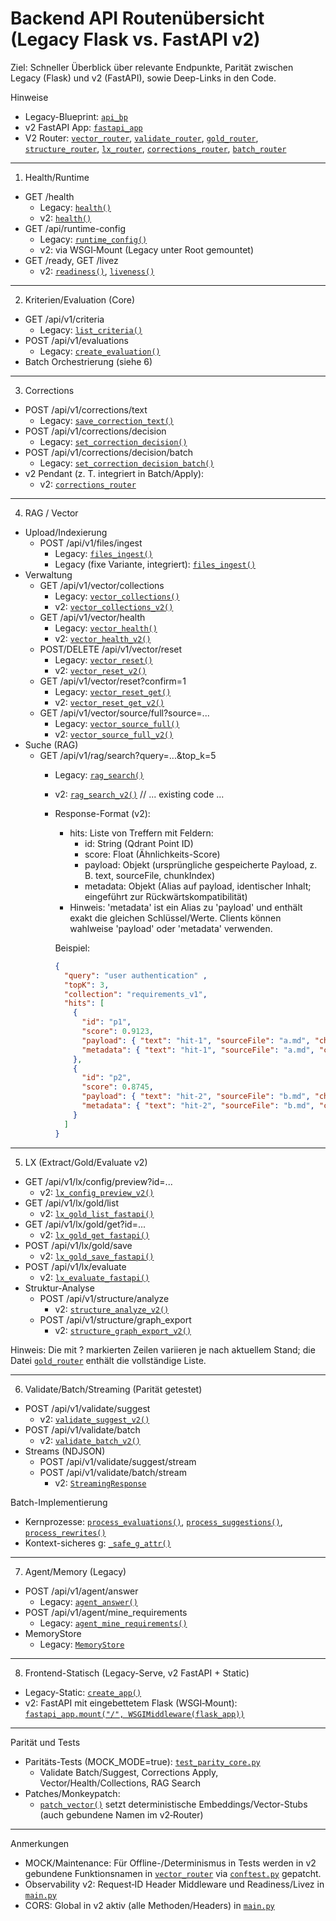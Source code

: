 # Backend API Routenübersicht (Legacy Flask vs. FastAPI v2)

Ziel: Schneller Überblick über relevante Endpunkte, Parität zwischen Legacy (Flask) und v2 (FastAPI), sowie Deep-Links in den Code.

Hinweise
- Legacy-Blueprint: [`api_bp`](backend_app/api.py)
- v2 FastAPI App: [`fastapi_app`](backend_app_v2/main.py)
- V2 Router: [`vector_router`](backend_app_v2/routers/vector_router.py), [`validate_router`](backend_app_v2/routers/validate_router.py), [`gold_router`](backend_app_v2/routers/gold_router.py), [`structure_router`](backend_app_v2/routers/structure_router.py), [`lx_router`](backend_app_v2/routers/lx_router.py), [`corrections_router`](backend_app_v2/routers/corrections_router.py), [`batch_router`](backend_app_v2/routers/batch_router.py)

----------------------------------------------------------------

1) Health/Runtime
- GET /health
  - Legacy: [`health()`](backend_app/api.py:72)
  - v2: [`health()`](backend_app_v2/main.py:53)
- GET /api/runtime-config
  - Legacy: [`runtime_config()`](backend_app/api.py:76)
  - v2: via WSGI‑Mount (Legacy unter Root gemountet)
- GET /ready, GET /livez
  - v2: [`readiness()`](backend_app_v2/main.py:58), [`liveness()`](backend_app_v2/main.py:61)

----------------------------------------------------------------

2) Kriterien/Evaluation (Core)
- GET /api/v1/criteria
  - Legacy: [`list_criteria()`](backend_app/api.py:88)
- POST /api/v1/evaluations
  - Legacy: [`create_evaluation()`](backend_app/api.py:98)
- Batch Orchestrierung (siehe 6)

----------------------------------------------------------------

3) Corrections
- POST /api/v1/corrections/text
  - Legacy: [`save_correction_text()`](backend_app/api.py:220)
- POST /api/v1/corrections/decision
  - Legacy: [`set_correction_decision()`](backend_app/api.py:176)
- POST /api/v1/corrections/decision/batch
  - Legacy: [`set_correction_decision_batch()`](backend_app/api.py:320)
- v2 Pendant (z. T. integriert in Batch/Apply):
  - v2: [`corrections_router`](backend_app_v2/routers/corrections_router.py)

----------------------------------------------------------------

4) RAG / Vector
- Upload/Indexierung
  - POST /api/v1/files/ingest
    - Legacy: [`files_ingest()`](backend_app/api.py:1068)
    - Legacy (fixe Variante, integriert): [`files_ingest()`](backend_app/api_lx_fixed.py:154)
- Verwaltung
  - GET /api/v1/vector/collections
    - Legacy: [`vector_collections()`](backend_app/api.py:1140)
    - v2: [`vector_collections_v2()`](backend_app_v2/routers/vector_router.py:23)
  - GET /api/v1/vector/health
    - Legacy: [`vector_health()`](backend_app/api.py:1149)
    - v2: [`vector_health_v2()`](backend_app_v2/routers/vector_router.py:32)
  - POST/DELETE /api/v1/vector/reset
    - Legacy: [`vector_reset()`](backend_app/api.py:1158)
    - v2: [`vector_reset_v2()`](backend_app_v2/routers/vector_router.py:41)
  - GET /api/v1/vector/reset?confirm=1
    - Legacy: [`vector_reset_get()`](backend_app/api.py:1202)
    - v2: [`vector_reset_get_v2()`](backend_app_v2/routers/vector_router.py:77)
  - GET /api/v1/vector/source/full?source=...
    - Legacy: [`vector_source_full()`](backend_app/api.py:1233)
    - v2: [`vector_source_full_v2()`](backend_app_v2/routers/vector_router.py:101)
- Suche (RAG)
  - GET /api/v1/rag/search?query=...&top_k=5
    - Legacy: [`rag_search()`](backend_app/api.py:1286)
    - v2: [`rag_search_v2()`](backend_app_v2/routers/vector_router.py:148)
// ... existing code ...
    - Response-Format (v2):
      - hits: Liste von Treffern mit Feldern:
        - id: String (Qdrant Point ID)
        - score: Float (Ähnlichkeits-Score)
        - payload: Objekt (ursprüngliche gespeicherte Payload, z. B. text, sourceFile, chunkIndex)
        - metadata: Objekt (Alias auf payload, identischer Inhalt; eingeführt zur Rückwärtskompatibilität)
      - Hinweis: 'metadata' ist ein Alias zu 'payload' und enthält exakt die gleichen Schlüssel/Werte. Clients können wahlweise 'payload' oder 'metadata' verwenden.

      Beispiel:
      ```json
      {
        "query": "user authentication" ,
        "topK": 3,
        "collection": "requirements_v1",
        "hits": [
          {
            "id": "p1",
            "score": 0.9123,
            "payload": { "text": "hit-1", "sourceFile": "a.md", "chunkIndex": 0 },
            "metadata": { "text": "hit-1", "sourceFile": "a.md", "chunkIndex": 0 }
          },
          {
            "id": "p2",
            "score": 0.8745,
            "payload": { "text": "hit-2", "sourceFile": "b.md", "chunkIndex": 1 },
            "metadata": { "text": "hit-2", "sourceFile": "b.md", "chunkIndex": 1 }
          }
        ]
      }
      ```

----------------------------------------------------------------

5) LX (Extract/Gold/Evaluate v2)
- GET /api/v1/lx/config/preview?id=...
  - v2: [`lx_config_preview_v2()`](backend_app_v2/routers/lx_router.py:23)
- GET /api/v1/lx/gold/list
  - v2: [`lx_gold_list_fastapi()`](backend_app_v2/routers/gold_router.py:24)
- GET /api/v1/lx/gold/get?id=...
  - v2: [`lx_gold_get_fastapi()`](backend_app_v2/routers/gold_router.py:41)
- POST /api/v1/lx/gold/save
  - v2: [`lx_gold_save_fastapi()`](backend_app_v2/routers/gold_router.py:?)
- POST /api/v1/lx/evaluate
  - v2: [`lx_evaluate_fastapi()`](backend_app_v2/routers/gold_router.py:?)
- Struktur-Analyse
  - POST /api/v1/structure/analyze
    - v2: [`structure_analyze_v2()`](backend_app_v2/routers/structure_router.py:?)
  - POST /api/v1/structure/graph_export
    - v2: [`structure_graph_export_v2()`](backend_app_v2/routers/structure_router.py:?)

Hinweis: Die mit ? markierten Zeilen variieren je nach aktuellem Stand; die Datei [`gold_router`](backend_app_v2/routers/gold_router.py) enthält die vollständige Liste.

----------------------------------------------------------------

6) Validate/Batch/Streaming (Parität getestet)
- POST /api/v1/validate/suggest
  - v2: [`validate_suggest_v2()`](backend_app_v2/routers/validate_router.py:?)
- POST /api/v1/validate/batch
  - v2: [`validate_batch_v2()`](backend_app_v2/routers/validate_router.py:?)
- Streams (NDJSON)
  - POST /api/v1/validate/suggest/stream
  - POST /api/v1/validate/batch/stream
    - v2: [`StreamingResponse`](backend_app_v2/routers/validate_router.py:?)

Batch-Implementierung
- Kernprozesse: [`process_evaluations()`](backend_app/batch.py:100), [`process_suggestions()`](backend_app/batch.py:152), [`process_rewrites()`](backend_app/batch.py:217)
- Kontext-sicheres g: [`_safe_g_attr()`](backend_app/batch.py:?)

----------------------------------------------------------------

7) Agent/Memory (Legacy)
- POST /api/v1/agent/answer
  - Legacy: [`agent_answer()`](backend_app/api.py:1512)
- POST /api/v1/agent/mine_requirements
  - Legacy: [`agent_mine_requirements()`](backend_app/api.py:1675)
- MemoryStore
  - Legacy: [`MemoryStore`](backend_app/memory.py:?)

----------------------------------------------------------------

8) Frontend-Statisch (Legacy-Serve, v2 FastAPI + Static)
- Legacy-Static: [`create_app()`](backend_app/__init__.py:13)
- v2: FastAPI mit eingebettetem Flask (WSGI‑Mount): [`fastapi_app.mount("/", WSGIMiddleware(flask_app))`](backend_app_v2/main.py:49)

----------------------------------------------------------------

Parität und Tests
- Paritäts-Tests (MOCK_MODE=true): [`test_parity_core.py`](tests/parity/test_parity_core.py)
  - Validate Batch/Suggest, Corrections Apply, Vector/Health/Collections, RAG Search
- Patches/Monkeypatch:
  - [`patch_vector()`](tests/parity/conftest.py:?) setzt deterministische Embeddings/Vector-Stubs (auch gebundene Namen im v2‑Router)

----------------------------------------------------------------

Anmerkungen
- MOCK/Maintenance: Für Offline-/Determinismus in Tests werden in v2 gebundene Funktionsnamen in [`vector_router`](backend_app_v2/routers/vector_router.py) via [`conftest.py`](tests/parity/conftest.py) gepatcht.
- Observability v2: Request‑ID Header Middleware und Readiness/Livez in [`main.py`](backend_app_v2/main.py:?)
- CORS: Global in v2 aktiv (alle Methoden/Headers) in [`main.py`](backend_app_v2/main.py:31)